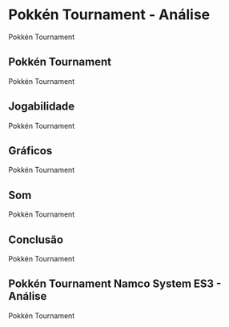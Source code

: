 ---
---

# Pokkén Tournament - Análise

Pokkén Tournament

## Pokkén Tournament

Pokkén Tournament

## Jogabilidade

Pokkén Tournament

## Gráficos

Pokkén Tournament

## Som

Pokkén Tournament

## Conclusão

Pokkén Tournament

## Pokkén Tournament Namco System ES3 - Análise

Pokkén Tournament
